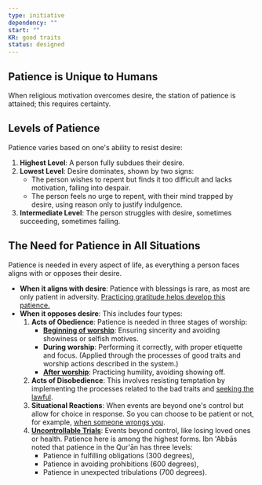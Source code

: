 ```yaml
---
type: initiative
dependency: ""
start: ""
KR: good traits
status: designed
---
```


## Patience is Unique to Humans

When religious motivation overcomes desire, the station of patience is attained; this requires certainty.

## Levels of Patience

Patience varies based on one's ability to resist desire:

1. **Highest Level**: A person fully subdues their desire.
2. **Lowest Level**: Desire dominates, shown by two signs:
	* The person wishes to repent but finds it too difficult and lacks motivation, falling into despair.
	* The person feels no urge to repent, with their mind trapped by desire, using reason only to justify indulgence.
3. **Intermediate Level**: The person struggles with desire, sometimes succeeding, sometimes failing.

## The Need for Patience in All Situations

Patience is needed in every aspect of life, as everything a person faces aligns with or opposes their desire.

* **When it aligns with desire**: Patience with blessings is rare, as most are only patient in adversity. [Practicing gratitude helps develop this patience.](Initiatives/good%20traits/Gratitude.md)
* **When it opposes desire**: This includes four types:
	1. **Acts of Obedience**: Patience is needed in three stages of worship:
		  * [**Beginning of worship**](Processes/Renew%20your%20intentions%20and%20say%20basmalla.md): Ensuring sincerity and avoiding showiness or selfish motives.
		  * **During worship**: Performing it correctly, with proper etiquette and focus. (Applied through the processes of good traits and worship actions described in the system.)
		  * [**After worship**](Processes/Hide%20your%20good%20deeds.md): Practicing humility, avoiding showing off.
	2. **Acts of Disobedience**: This involves resisting temptation by implementing the processes related to the bad traits and [seeking the lawful](Initiatives/worship/Seeking%20the%20lawful.md).
	3. **Situational Reactions**: When events are beyond one's control but allow for choice in response. So you can choose to be patient or not, for example, [when someone wrongs you](Processes/Accept%20accusations%20or%20forgive%20transgressions%20against%20you.md).
	4. [**Uncontrollable Trials**](Processes/Attitude%20in%20affliction.md): Events beyond control, like losing loved ones or health. Patience here is among the highest forms. Ibn 'Abbās noted that patience in the Qur'ān has three levels:
		  * Patience in fulfilling obligations (300 degrees),
		  * Patience in avoiding prohibitions (600 degrees),
		  * Patience in unexpected tribulations (700 degrees).
